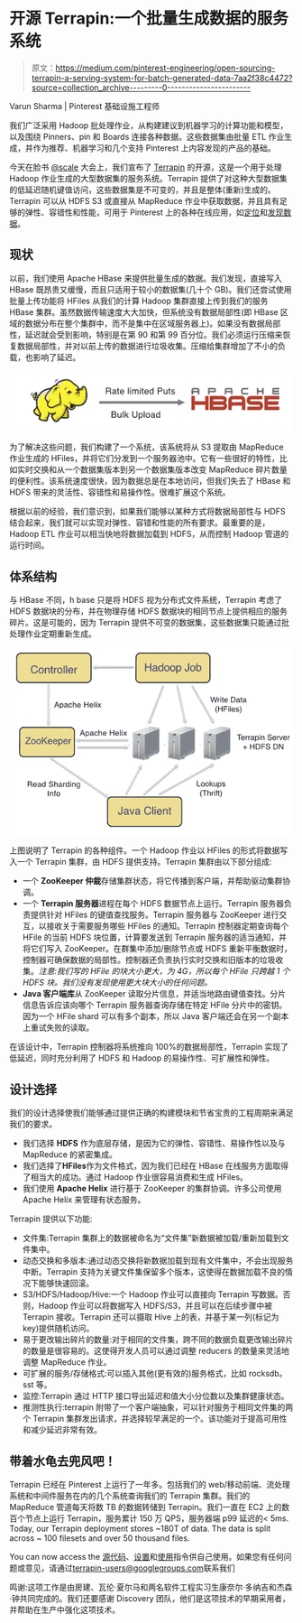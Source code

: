 # 开源 Terrapin:一个批量生成数据的服务系统

> 原文：<https://medium.com/pinterest-engineering/open-sourcing-terrapin-a-serving-system-for-batch-generated-data-7aa2f38c4472?source=collection_archive---------0----------------------->

Varun Sharma | Pinterest 基础设施工程师

我们广泛采用 Hadoop 批处理作业，从构建建议到机器学习的计算功能和模型，以及围绕 Pinners、pin 和 Boards 连接各种数据。这些数据集由批量 ETL 作业生成，并作为推荐、机器学习和几个支持 Pinterest 上内容发现的产品的基础。

今天在脸书 [@scale](https://www.atscaleconference.com/schedule#session/terrapin-a-serving-system-for-batch-generated-data-sets) 大会上，我们宣布了 [Terrapin](https://github.com/pinterest/terrapin) 的开源，这是一个用于处理 Hadoop 作业生成的大型数据集的服务系统。Terrapin 提供了对这种大型数据集的低延迟随机键值访问，这些数据集是不可变的，并且是整体(重新)生成的。Terrapin 可以从 HDFS S3 或直接从 MapReduce 作业中获取数据，并且具有足够的弹性、容错性和性能，可用于 Pinterest 上的各种在线应用，如[定位](https://engineering.pinterest.com/blog/pinnability-machine-learning-home-feed)和[发现数据](https://engineering.pinterest.com/blog/creating-serving-storing-data-discovery)。

## 现状

以前，我们使用 Apache HBase 来提供批量生成的数据。我们发现，直接写入 HBase 既昂贵又缓慢，而且只适用于较小的数据集(几十个 GB)。我们还尝试使用批量上传功能将 HFiles 从我们的计算 Hadoop 集群直接上传到我们的服务 HBase 集群。虽然数据传输速度大大加快，但系统没有数据局部性(即 HBase 区域的数据分布在整个集群中，而不是集中在区域服务器上)。如果没有数据局部性，延迟就会受到影响，特别是在第 90 和第 99 百分位。我们必须运行压缩来恢复数据局部性，并对以前上传的数据进行垃圾收集。压缩给集群增加了不小的负载，也影响了延迟。

![](img/cd8e460227c706136120f5b5d018c3f8.png)

为了解决这些问题，我们构建了一个系统，该系统将从 S3 提取由 MapReduce 作业生成的 HFiles，并将它们分发到一个服务器池中。它有一些很好的特性，比如实时交换和从一个数据集版本到另一个数据集版本改变 MapReduce 碎片数量的便利性。该系统速度很快，因为数据总是在本地访问，但我们失去了 HBase 和 HDFS 带来的灵活性、容错性和易操作性。很难扩展这个系统。

根据以前的经验，我们意识到，如果我们能够以某种方式将数据局部性与 HDFS 结合起来，我们就可以实现对弹性、容错和性能的所有要求。最重要的是，Hadoop ETL 作业可以相当快地将数据加载到 HDFS，从而控制 Hadoop 管道的运行时间。

## 体系结构

与 HBase 不同，h base 只是将 HDFS 视为分布式文件系统，Terrapin 考虑了 HDFS 数据块的分布，并在物理存储 HDFS 数据块的相同节点上提供相应的服务碎片。这是可能的，因为 Terrapin 提供不可变的数据集，这些数据集只能通过批处理作业定期重新生成。

![](img/a0ffe5b1df73bebe7de69f9455733595.png)

上图说明了 Terrapin 的各种组件。一个 Hadoop 作业以 HFiles 的形式将数据写入一个 Terrapin 集群，由 HDFS 提供支持。Terrapin 集群由以下部分组成:

*   一个 **ZooKeeper 仲裁**存储集群状态，将它传播到客户端，并帮助驱动集群协调。
*   一个 **Terrapin 服务器**进程在每个 HDFS 数据节点上运行。Terrapin 服务器负责提供针对 HFiles 的键值查找服务。Terrapin 服务器与 ZooKeeper 进行交互，以接收关于需要服务哪些 HFiles 的通知。Terrapin 控制器定期查询每个 HFile 的当前 HDFS 块位置，计算要发送到 Terrapin 服务器的适当通知，并将它们写入 ZooKeeper。在群集中添加/删除节点或 HDFS 重新平衡数据时，控制器可确保数据的局部性。控制器还负责执行实时交换和旧版本的垃圾收集。*注意:我们写的 HFile 的块大小更大，为 4G，所以每个 HFile 只跨越 1 个 HDFS 块。我们没有发现使用更大块大小的任何问题。*
*   **Java 客户端库**从 ZooKeeper 读取分片信息，并适当地路由键值查找。分片信息告诉应该向哪个 Terrapin 服务器查询存储在特定 HFile 分片中的密钥。因为一个 HFile shard 可以有多个副本，所以 Java 客户端还会在另一个副本上重试失败的读取。

在该设计中，Terrapin 控制器将系统推向 100%的数据局部性，Terrapin 实现了低延迟，同时充分利用了 HDFS 和 Hadoop 的易操作性、可扩展性和弹性。

## 设计选择

我们的设计选择使我们能够通过提供正确的构建模块和节省宝贵的工程周期来满足我们的要求。

*   我们选择 **HDFS** 作为底层存储，是因为它的弹性、容错性、易操作性以及与 MapReduce 的紧密集成。
*   我们选择了**HFiles**作为文件格式，因为我们已经在 HBase 在线服务方面取得了相当大的成功。通过 Hadoop 作业很容易消费和生成 HFiles。
*   我们使用 **Apache Helix** 进行基于 ZooKeeper 的集群协调。许多公司使用 Apache Helix 来管理有状态服务。

Terrapin 提供以下功能:

*   文件集:Terrapin 集群上的数据被命名为“文件集”新数据被加载/重新加载到文件集中。
*   动态交换和多版本:通过动态交换将新数据加载到现有文件集中，不会出现服务中断。Terrapin 支持为关键文件集保留多个版本，这使得在数据加载不良的情况下能够快速回滚。
*   S3/HDFS/Hadoop/Hive:一个 Hadoop 作业可以直接向 Terrapin 写数据。否则，Hadoop 作业可以将数据写入 HDFS/S3，并且可以在后续步骤中被 Terrapin 接收。Terrapin 还可以摄取 Hive 上的表，并基于某一列(标记为 key)提供随机访问。
*   易于更改输出碎片的数量:对于相同的文件集，跨不同的数据负载更改输出碎片的数量是很容易的。这使得开发人员可以通过调整 reducers 的数量来灵活地调整 MapReduce 作业。
*   可扩展的服务/存储格式:可以插入其他(更有效的)服务格式，比如 rocksdb。sst 等。
*   监控:Terrapin 通过 HTTP 接口导出延迟和值大小分位数以及集群健康状态。
*   推测性执行:terrapin 附带了一个客户端抽象，可以针对服务于相同文件集的两个 Terrapin 集群发出请求，并选择较早满足的一个。该功能对于提高可用性和减少延迟非常有效。

## 带着水龟去兜风吧！

Terrapin 已经在 Pinterest 上运行了一年多。包括我们的 web/移动前端、流处理系统和中间件服务在内的几个系统查询我们的 Terrapin 集群。我们的 MapReduce 管道每天将数 TB 的数据转储到 Terrapin。我们一直在 EC2 上的数百个节点上运行 Terrapin，服务累计 150 万 QPS，服务器端 p99 延迟的< 5ms. Today, our Terrapin deployment stores ~180T of data. The data is split across ~ 100 filesets and over 50 thousand files.

You can now access the [源代码](https://github.com/pinterest/terrapin)、[设置](https://github.com/pinterest/terrapin/blob/master/docs/SETUP.md)和[使用](https://github.com/pinterest/terrapin/blob/master/docs/USAGE.md)指令供自己使用。如果您有任何问题或意见，请通过[terrapin-users@googlegroups.com](mailto:terrapin-users@googlegroups.com)联系我们

鸣谢:这项工作是由房建、瓦伦·夏尔马和两名软件工程实习生康奈尔·多纳吉和杰森·钟共同完成的。我们还要感谢 Discovery 团队，他们是这项技术的早期采用者，并帮助在生产中强化这项技术。